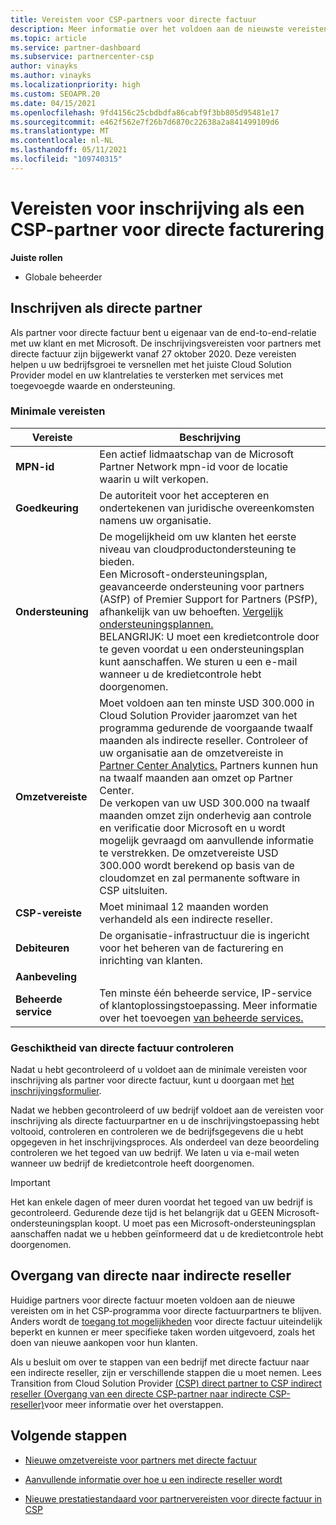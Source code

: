 ```yaml
---
title: Vereisten voor CSP-partners voor directe factuur
description: Meer informatie over het voldoen aan de nieuwste vereisten voor ondersteuning en services om een partner voor directe factuur te worden in het Microsoft Cloud Solution Provider (CSP)-programma.
ms.topic: article
ms.service: partner-dashboard
ms.subservice: partnercenter-csp
author: vinayks
ms.author: vinayks
ms.localizationpriority: high
ms.custom: SEOAPR.20
ms.date: 04/15/2021
ms.openlocfilehash: 9fd4156c25cbdbdfa86cabf9f3bb805d95481e17
ms.sourcegitcommit: e462f562e7f26b7d6870c22638a2a841499109d6
ms.translationtype: MT
ms.contentlocale: nl-NL
ms.lasthandoff: 05/11/2021
ms.locfileid: "109740315"
---
```

# <a name="requirements-to-enroll-as-a-csp-direct-bill-partner"></a>Vereisten voor inschrijving als een CSP-partner voor directe facturering

**Juiste rollen**

- Globale beheerder

## <a name="enroll-as-a-direct-partner"></a>Inschrijven als directe partner

Als partner voor directe factuur bent u eigenaar van de end-to-end-relatie met uw klant en met Microsoft. De inschrijvingsvereisten voor partners met directe factuur zijn bijgewerkt vanaf 27 oktober 2020. Deze vereisten helpen u uw bedrijfsgroei te versnellen met het juiste Cloud Solution Provider model en uw klantrelaties te versterken met services met toegevoegde waarde en ondersteuning.  

### <a name="minimum-requirements"></a>Minimale vereisten

|**Vereiste**|  **Beschrijving**  |
|--------------------------------|--------------------------------------------------------------|
|**MPN-id**   |Een actief lidmaatschap van de Microsoft Partner Network mpn-id voor de locatie waarin u wilt verkopen.   |
|**Goedkeuring**   |De autoriteit voor het accepteren en ondertekenen van juridische overeenkomsten namens uw organisatie.|
|**Ondersteuning**   |De mogelijkheid om uw klanten het eerste niveau van cloudproductondersteuning te bieden. <br/>Een Microsoft-ondersteuningsplan, geavanceerde ondersteuning voor partners (ASfP) of Premier Support for Partners (PSfP), afhankelijk van uw behoeften. [Vergelijk ondersteuningsplannen.](https://partner.microsoft.com/support/partnersupport)<br/>BELANGRIJK: U moet een kredietcontrole door te geven voordat u een ondersteuningsplan kunt aanschaffen. We sturen u een e-mail wanneer u de kredietcontrole hebt doorgenomen. |
|**Omzetvereiste**|Moet voldoen aan ten minste USD 300.000 in Cloud Solution Provider jaaromzet van het programma gedurende de voorgaande twaalf maanden als indirecte reseller. Controleer of uw organisatie aan de omzetvereiste in [Partner Center Analytics.](https://partner.microsoft.com/resources/detail/new-subscription-analytics-report-on-partner-center-guide-pdf) Partners kunnen hun na twaalf maanden aan omzet op Partner Center.<br/>De verkopen van uw USD 300.000 na twaalf maanden omzet zijn onderhevig aan controle en verificatie door Microsoft en u wordt mogelijk gevraagd om aanvullende informatie te verstrekken. De omzetvereiste USD 300.000 wordt berekend op basis van de cloudomzet en zal permanente software in CSP uitsluiten.|
|**CSP-vereiste**|Moet minimaal 12 maanden worden verhandeld als een indirecte reseller.| 
|**Debiteuren** |De organisatie-infrastructuur die is ingericht voor het beheren van de facturering en inrichting van klanten.|
|**Aanbeveling**|             |
|**Beheerde service**   |Ten minste één beheerde service, IP-service of klantoplossingstoepassing. Meer informatie over het toevoegen [van beheerde services.](https://partner.microsoft.com/business-opportunities/managed-services-provider)|


### <a name="verify-direct-bill-eligibility"></a>Geschiktheid van directe factuur controleren

Nadat u hebt gecontroleerd of u voldoet aan de minimale vereisten voor inschrijving als partner voor directe factuur, kunt u doorgaan met [het inschrijvingsformulier](https://forms.office.com/r/0fP4fFT8n8).

Nadat we hebben gecontroleerd of uw bedrijf voldoet aan de vereisten voor inschrijving als directe factuurpartner en u de inschrijvingstoepassing hebt voltooid, controleren en controleren we de bedrijfsgegevens die u hebt opgegeven in het inschrijvingsproces. Als onderdeel van deze beoordeling controleren we het tegoed van uw bedrijf. We laten u via e-mail weten wanneer uw bedrijf de kredietcontrole heeft doorgenomen.

>[!IMPORTANT]
>Het kan enkele dagen of meer duren voordat het tegoed van uw bedrijf is gecontroleerd. Gedurende deze tijd is het belangrijk dat u GEEN Microsoft-ondersteuningsplan koopt. U moet pas een Microsoft-ondersteuningsplan aanschaffen nadat we u hebben geïnformeerd dat u de kredietcontrole hebt doorgenomen.

## <a name="transition-from-direct-to-indirect-reseller"></a>Overgang van directe naar indirecte reseller

Huidige partners voor directe factuur moeten voldoen aan de nieuwe vereisten om in het CSP-programma voor directe factuurpartners te blijven. Anders wordt de [toegang tot mogelijkheden](restricted-direct-bill-capabilities.md) voor directe factuur uiteindelijk beperkt en kunnen er meer specifieke taken worden uitgevoerd, zoals het doen van nieuwe aankopen voor hun klanten.

Als u besluit om over te stappen van een bedrijf met directe factuur naar een indirecte reseller, zijn er verschillende stappen die u moet nemen. Lees Transition from Cloud Solution Provider [(CSP) direct partner to CSP indirect reseller (Overgang van een directe CSP-partner naar indirecte CSP-reseller)](transition-direct-to-indirect.md)voor meer informatie over het overstappen.

## <a name="next-steps"></a>Volgende stappen

- [Nieuwe omzetvereiste voor partners met directe factuur](./announcements/2020-october.md#13)
 
- [Aanvullende informatie over hoe u een indirecte reseller wordt](https://assetsprod.microsoft.com/csp-directbill-to-indirect-transition.pdf)

- [Nieuwe prestatiestandaard voor partnervereisten voor directe factuur in CSP](https://partner.microsoft.com/resources/collection/new-performance-standard-for-direct-bill-partner-requirements-in-csp#/)
